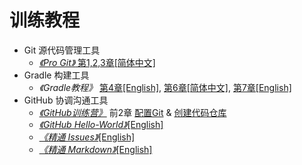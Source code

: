 # 训练教程

+ Git 源代码管理工具
    + [*《Pro Git》* 第1,2,3章[简体中文]](http://git-scm.com/book/zh/v2)
+ Gradle 构建工具
    + *《Gradle教程》* [第4章[English]](https://docs.gradle.org/current/userguide/installation.html), [第6章[简体中文]](https://github.com/HP-Enterprise/Training/blob/master/Gradle/Gradle-Chapter6.md), [第7章[English]](https://docs.gradle.org/current/userguide/tutorial_java_projects.html)
+ GitHub 协调沟通工具
    + [*《GitHub训练营》*](https://help.github.com/categories/bootcamp) 前2章 [配置Git](https://github.com/HP-Enterprise/Training/blob/master/GitHub/Set%20up%20Git.md) & [创建代码仓库](https://github.com/HP-Enterprise/Training/blob/master/GitHub/Creat%20a%20Repo.md)
    + [*《GitHub Hello-World》*[English]](https://guides.github.com/activities/hello-world)
    + [*《精通 Issues》*[English]](https://guides.github.com/features/issues)
    + [*《精通 Markdown》*[English]](https://guides.github.com/features/mastering-markdown)
